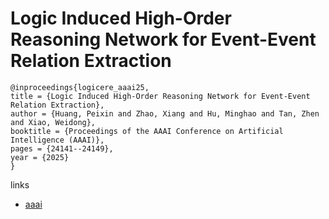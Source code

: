 # Logic Induced High-Order Reasoning Network for Event-Event Relation Extraction

```
@inproceedings{logicere_aaai25,
title = {Logic Induced High-Order Reasoning Network for Event-Event Relation Extraction},
author = {Huang, Peixin and Zhao, Xiang and Hu, Minghao and Tan, Zhen and Xiao, Weidong},
booktitle = {Proceedings of the AAAI Conference on Artificial Intelligence (AAAI)},
pages = {24141--24149},
year = {2025}
}
```

links
- [aaai](https://ojs.aaai.org/index.php/AAAI/article/view/34589)
